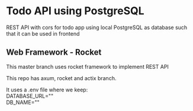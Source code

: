 # Todo API using PostgreSQL
REST API with cors for todo app using local PostgreSQL as database such that it can be used in frontend

## Web Framework - Rocket
This master branch uses rocket framework to implement REST API

This repo has axum, rocket and actix branch.

It uses a .env file where we keep: \
DATABASE_URL="" \
DB_NAME=""
